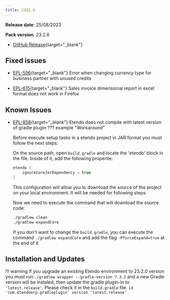 ```yaml
---
title: 23Q2.6
---
```

**Release date**: 25/08/2023

**Pack version**: 23.2.6
- [GitHub Release](https://github.com/etendosoftware/etendo_core/releases/tag/23.2.6){target="\_blank"}

## Fixed issues

- [EPL-596](https://github.com/etendosoftware/etendo_core/issues/166){target="\_blank"}  Error when changing currency type for business partner with unused credits

- [EPL-615](https://github.com/etendosoftware/etendo_core/issues/219){target="\_blank"}  Sales invoice dimensional report in excel format does not work in Firefox

## Known Issues 

- [EPL-858](https://github.com/etendosoftware/etendo_core/issues/221){target="\_blank"} Etendo does not compile with latest version of gradle plugin 
??? example "Workaround"


    Before execute setup tasks in a etendo project in JAR format you must follow the next steps:

    On the source path, open `build.gradle` and locate the 'etendo' block in the file. Inside of it, add the following propertie:

    ``` groovy title="build.gradlew" 
    etendo {
        ignoreCoreJarDependency = true
    }
    ```

    This configuration will allow you to download the source of the project on your local environment. It will be needed for following steps. 

    Now we need to execute the command that will download the source code:

    ```bash title='terminal'
    ./gradlew clean
    ./gradlew expandCore 
    ```
    If you don't want to change the `build.gradle`, you can execute the command `./gradlew expandCore` and add the flag `-PforceExpand=true` at the end of it

## Installation and Updates
!!! warning
        If you upgrade an existing Etendo environment to 23.2.0 version you must run:`./gradlew wrapper --gradle-version 7.3.2` and a new Gradle version will be instaled, then update the gradle plugin-in to `'latest.release'`. Please check it in the `build.gradle` file. `id 'com.etendoerp.gradleplugin' version 'latest.release'`